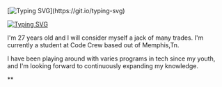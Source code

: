 [![Typing SVG](https://readme-typing-svg.demolab.com?font=Fira+Code&pause=1000&color=DA8306CD&multiline=true&random=false&width=435&lines=Greetings+I'm+Lakeesha!)](https://git.io/typing-svg)

[![Typing SVG](https://readme-typing-svg.demolab.com?font=Fira+Code&pause=1000&color=DA8306CD&multiline=true&random=false&width=435&lines=%E2%80%9CDon%E2%80%99t+let+anybody+infiltrate+your;+dream.%E2%80%9D++%E2%80%94+Erykah+Badu+)](https://git.io/typing-svg)

I'm 27 years old and I will consider myself a jack of many trades. I'm currently a student at Code Crew based out of Memphis,Tn. 

I have been playing around with varies programs in tech since my youth, and I'm looking forward to continuously expanding my knowledge. 

**
